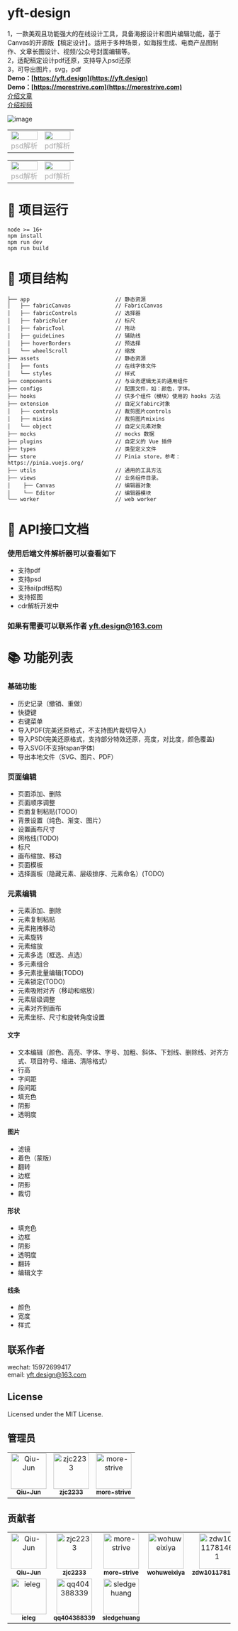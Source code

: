 # yft-design
1，一款美观且功能强大的在线设计工具，具备海报设计和图片编辑功能，基于Canvas的开源版【稿定设计】。适用于多种场景，如海报生成、电商产品图制作、文章长图设计、视频/公众号封面编辑等。  
2，适配稿定设计pdf还原，支持导入psd还原  
3，可导出图片，svg，pdf  
<b>Demo：[https://yft.design](https://yft.design)</b>  
<b>Demo：[https://morestrive.com](https://morestrive.com)</b>  
[介绍文章](https://juejin.cn/post/7238804998276087868)  
[介绍视频](https://www.bilibili.com/video/BV1Zb421H7fT/?buvid=XY3B1253C1118CEF7B4DE80267E1AD86732A0&from_spmid=main.space.0.0&is_story_h5=false&mid=TIDtF8b2h0f7OVMypYFAZQ%3D%3D&p=1&plat_id=116&share_from=ugc&share_medium=android&share_plat=android&share_session_id=56bc8446-776d-4fd6-a742-132ac702b09b&share_source=WEIXIN&share_tag=s_i&spmid=united.player-video-detail.0.0&timestamp=1719707202&unique_k=Z8LQOMT&up_id=149041192)

![image](https://github.com/dromara/yft-design/assets/113762408/9df19ced-4058-4966-989a-9c8e3d848d4b)

<table rules="none" align="center">
   <tr>
      <td>
         <center>
            <img src="https://github.com/dromara/yft-design/assets/113762408/ce9d2c5b-0249-4fb3-8327-a533513e5619" width="100%"/>
            <br/>
            <font color="AAAAAA">psd解析</font>
         </center>
      </td>
      <td>
         <center>
            <img src="https://github.com/dromara/yft-design/assets/113762408/8bd89208-cc9e-4b77-b976-1bce078e73bb" width="100%"/>
            <br/>
            <font color="AAAAAA">pdf解析</font>
         </center>
      </td>
   </tr>
</table>

<table rules="none" align="center">
   <tr>
      <td>
         <center>
            <img src="https://p3-juejin.byteimg.com/tos-cn-i-k3u1fbpfcp/d443519bc05f4dfbb98bbcf7df7e6bef~tplv-k3u1fbpfcp-jj-mark:0:0:0:0:q75.image#?w=1907&h=997&s=639936&e=jpg&b=f8f0ee" width="100%" />
            <br/>
            <font color="AAAAAA">psd解析</font>
         </center>
      </td>
      <td>
         <center>
            <img src="https://p1-juejin.byteimg.com/tos-cn-i-k3u1fbpfcp/59e36b4a389246a1873372e80a94e7cb~tplv-k3u1fbpfcp-jj-mark:0:0:0:0:q75.image#?w=1917&h=993&s=655084&e=png&b=fcfbfb" width="100%" />
            <br/>
            <font color="AAAAAA">pdf解析</font>
         </center>
      </td>
   </tr>
</table>

# 🚀 项目运行
```
node >= 16+
npm install
npm run dev
npm run build
```

# 📖 项目结构
```
├── app                           // 静态资源
│   ├── fabricCanvas              // FabricCanvas
│   ├── fabricControls            // 选择器
│   ├── fabricRuler               // 标尺
│   ├── fabricTool                // 拖动
│   ├── guideLines                // 辅助线
│   ├── hoverBorders              // 预选择
│   └── wheelScroll               // 缩放
├── assets                        // 静态资源
│   ├── fonts                     // 在线字体文件
│   └── styles                    // 样式
├── components                    // 与业务逻辑无关的通用组件
├── configs                       // 配置文件，如：颜色，字体。
├── hooks                         // 供多个组件（模块）使用的 hooks 方法
├── extension                     // 自定义fabirc对象
│   ├── controls                  // 裁剪图片controls
│   ├── mixins                    // 裁剪图片mixins
│   └── object                    // 自定义元素对象
├── mocks                         // mocks 数据
├── plugins                       // 自定义的 Vue 插件
├── types                         // 类型定义文件
├── store                         // Pinia store，参考：https://pinia.vuejs.org/
├── utils                         // 通用的工具方法
├── views                         // 业务组件目录。
│    ├── Canvas                   // 编辑器对象
│    └── Editor                   // 编辑器模块
└── worker                        // web worker
```

# 🧾 API接口文档
### 使用后端文件解析器可以查看如下
  - 支持pdf
  - 支持psd
  - 支持ai(pdf结构)
  - 支持抠图
  - cdr解析开发中  
### 如果有需要可以联系作者 yft.design@163.com

# 📚 功能列表
### 基础功能
- 历史记录（撤销、重做）
- 快捷键
- 右键菜单
- 导入PDF(完美还原格式，不支持图片裁切导入)
- 导入PSD(完美还原格式，支持部分特效还原，亮度，对比度，颜色覆盖)
- 导入SVG(不支持tspan字体)
- 导出本地文件（SVG、图片、PDF）
### 页面编辑
- 页面添加、删除
- 页面顺序调整
- 页面复制粘贴(TODO)
- 背景设置（纯色、渐变、图片）
- 设置画布尺寸
- 网格线(TODO)
- 标尺
- 画布缩放、移动
- 页面模板
- 选择面板（隐藏元素、层级排序、元素命名）(TODO)
### 元素编辑
- 元素添加、删除
- 元素复制粘贴
- 元素拖拽移动
- 元素旋转
- 元素缩放
- 元素多选（框选、点选）
- 多元素组合
- 多元素批量编辑(TODO)
- 元素锁定(TODO)
- 元素吸附对齐（移动和缩放）
- 元素层级调整
- 元素对齐到画布
- 元素坐标、尺寸和旋转角度设置
#### 文字
- 文本编辑（颜色、高亮、字体、字号、加粗、斜体、下划线、删除线、对齐方式、项目符号、缩进、清除格式）
- 行高
- 字间距
- 段间距
- 填充色
- 阴影
- 透明度
#### 图片
- 滤镜
- 着色（蒙版）
- 翻转
- 边框
- 阴影
- 裁切
#### 形状
- 填充色
- 边框
- 阴影
- 透明度
- 翻转
- 编辑文字
#### 线条
- 颜色
- 宽度
- 样式

## 联系作者
wechat: 15972699417  
email:  yft.design@163.com


## License
Licensed under the MIT License.

## 管理员
<!-- readme: collaborators -start -->
<table>
<tr>
    <td align="center">
        <a href="https://github.com/Qiu-Jun">
            <img src="https://avatars.githubusercontent.com/u/24954362?v=4" width="80;" alt="Qiu-Jun"/>
            <br />
            <sub><b>Qiu-Jun</b></sub>
        </a>
    </td>
    <td align="center">
        <a href="https://github.com/zjc2233">
            <img src="https://avatars.githubusercontent.com/u/43945226?v=4" width="80;" alt="zjc2233"/>
            <br />
            <sub><b>zjc2233</b></sub>
        </a>
    </td>
    <td align="center">
        <a href="https://github.com/more-strive">
            <img src="https://avatars.githubusercontent.com/u/113762408?v=4" width="80;" alt="more-strive"/>
            <br />
            <sub><b>more-strive</b></sub>
        </a>
    </td></tr>
</table>
<!-- readme: collaborators -end -->

## 贡献者
<!-- readme: collaborators,contributors -start -->
<table>
<tr>
    <td align="center">
        <a href="https://github.com/Qiu-Jun">
            <img src="https://avatars.githubusercontent.com/u/24954362?v=4" width="80;" alt="Qiu-Jun"/>
            <br />
            <sub><b>Qiu-Jun</b></sub>
        </a>
    </td>
    <td align="center">
        <a href="https://github.com/zjc2233">
            <img src="https://avatars.githubusercontent.com/u/43945226?v=4" width="80;" alt="zjc2233"/>
            <br />
            <sub><b>zjc2233</b></sub>
        </a>
    </td>
    <td align="center">
        <a href="https://github.com/more-strive">
            <img src="https://avatars.githubusercontent.com/u/113762408?v=4" width="80;" alt="more-strive"/>
            <br />
            <sub><b>more-strive</b></sub>
        </a>
    </td>
    <td align="center">
        <a href="https://github.com/wohuweixiya">
            <img src="https://avatars.githubusercontent.com/u/86701050?v=4" width="80;" alt="wohuweixiya"/>
            <br />
            <sub><b>wohuweixiya</b></sub>
        </a>
    </td>
    <td align="center">
        <a href="https://github.com/zdw1011781461">
            <img src="https://avatars.githubusercontent.com/u/42407561?v=4" width="80;" alt="zdw1011781461"/>
            <br />
            <sub><b>zdw1011781461</b></sub>
        </a>
    </td>
    <td align="center">
        <a href="https://github.com/mjhcc365">
            <img src="https://avatars.githubusercontent.com/u/44367932?v=4" width="80;" alt="mjhcc365"/>
            <br />
            <sub><b>mjhcc365</b></sub>
        </a>
    </td></tr>
<tr>
    <td align="center">
        <a href="https://github.com/ieleg">
            <img src="https://avatars.githubusercontent.com/u/52823905?v=4" width="80;" alt="ieleg"/>
            <br />
            <sub><b>ieleg</b></sub>
        </a>
    </td>
    <td align="center">
        <a href="https://github.com/qq404388339">
            <img src="https://avatars.githubusercontent.com/u/34053528?v=4" width="80;" alt="qq404388339"/>
            <br />
            <sub><b>qq404388339</b></sub>
        </a>
    </td>
    <td align="center">
        <a href="https://github.com/sledgehuang">
            <img src="https://avatars.githubusercontent.com/u/95006723?v=4" width="80;" alt="sledgehuang"/>
            <br />
            <sub><b>sledgehuang</b></sub>
        </a>
    </td></tr>
</table>
<!-- readme: collaborators,contributors -end -->

